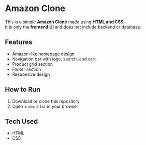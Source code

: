 
# Amazon Clone 

This is a simple **Amazon Clone** made using **HTML and CSS**.  
It is only the **frontend UI** and does not include backend or database.

## Features
- Amazon-like homepage design
- Navigation bar with logo, search, and cart
- Product grid section
- Footer section
- Responsive design

## How to Run
1. Download or clone this repository
2. Open `index.html` in your browser

## Tech Used
- HTML
- CSS
